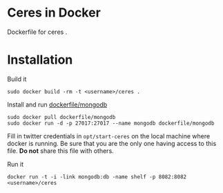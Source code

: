 # Ceres in Docker
Dockerfile for ceres .

# Installation

Build it
```
sudo docker build -rm -t <username>/ceres .
```

Install and run [dockerfile/mongodb](https://index.docker.io/u/dockerfile/mongodb/ "dockerfile/mongodb")
```
sudo docker pull dockerfile/mongodb 
sudo docker run -d -p 27017:27017 --name mongodb dockerfile/mongodb
```

Fill in twitter credentials in `opt/start-ceres` on the local machine where docker is running. Be sure that you are the only one having access to this file. **Do not** share this file with others.


Run it
```
docker run -t -i -link mongodb:db -name shelf -p 8082:8082 <username>/ceres
```
